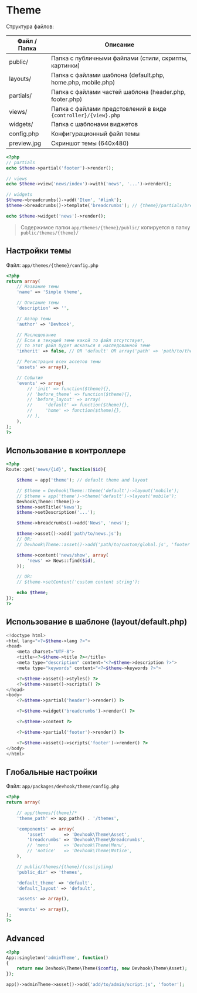 # Theme

Структура файлов:

| Файл / Папка  | Описание                                                       |
| ------------- | -------------------------------------------------------------- |
| public/       | Папка с публичными файлами (стили, скрипты, картинки)          |
| layouts/      | Папка с файлами шаблона (default.php, home.php, mobile.php)    |
| partials/     | Папка с файлами частей шаблона (header.php, footer.php)        |
| views/        | Папка с файлами предстовлений в виде `{controller}/{view}.php` |
| widgets/      | Папка с шаблонами виджетов                                     |
| config.php    | Конфигурационный файл темы                                     |
| preview.jpg   | Скриншот темы (640x480)                                        |

```php
<?php
// partials
echo $theme->partial('footer')->render();

// views
echo $theme->view('news/index')->with('news', '...')->render();

// widgets
$theme->breadcrumbs()->add('Item', '#link');
$theme->breadcrumbs()->template('breadcrumbs'); // {theme}/partials/breadcrumbs

echo $theme->widget('news')->render();
```

> Содержимое папки `app/themes/{theme}/public/` копируется в папку `public/themes/{theme}/`


## Настройки темы

Файл: `app/themes/{theme}/config.php`

```php
<?php
return array(
    // Название темы
    'name' => 'Simple theme',

    // Описание темы
    'description' => '',

    // Автор темы
    'author' => 'Devhook',

    // Наследование
    // Если в текущей теме какой то файл отсутствует,
    // то этот файл будет искаться в наследованной теме
    'inherit' => false, // OR 'default' OR array('path' => 'path/to/theme/root')

    // Регистрация всех ассетов темы
    'assets' => array(),

    // События
    'events' => array(
        // 'init' => function($theme){},
        // 'before_theme' => function($theme){},
        // 'before_layout' => array(
        //     'default' => function($theme){},
        //     'home' => function($theme){},
        // ),
    ),
);
?>
```

## Использование в контроллере

```php
<?php
Route::get('news/{id}', function($id){

    $theme = app('theme'); // default theme and layout

    // $theme = Devhook\Theme::theme('default')->layout('mobile');
    // $theme = app('theme')->theme('default')->layout('mobile');
    Devhook\Theme::theme()->
    $theme->setTitle('News');
    $theme->setDescription('...');

    $theme->breadcrumbs()->add('News', 'news');

    $theme->asset()->add('path/to/news.js');
    // OR:
    // Devhook\Theme::asset()->add('path/to/custom/global.js', 'footer');

    $theme->content('news/show', array(
        'news' => News::find($id),
    ));

    // OR:
    // $theme->setContent('custom content string');

    echo $theme;
});
?>
```

## Использование в шаблоне (layout/default.php)

```php
<!doctype html>
<html lang="<?=$theme->lang ?>">
<head>
    <meta charset="UTF-8">
    <title><?=$theme->title ?></title>
    <meta type="description" content="<?=$theme->description ?>">
    <meta type="keywords" content="<?=$theme->keywords ?>">

    <?=$theme->asset()->styles() ?>
    <?=$theme->asset()->scripts() ?>
</head>
<body>
    <?=$theme->partial('header')->render() ?>

    <?=$theme->widget('breadcrumbs')->render() ?>

    <?=$theme->content ?>

    <?=$theme->partial('footer')->render() ?>

    <?=$theme->asset()->scripts('footer')->render() ?>
</body>
</html>
```



## Глобальные настройки

Файл: `app/packages/devhook/theme/config.php`

```php
<?php
return array(

    // app/themes/{theme}/*
    'theme_path' => app_path() . '/themes',

    'components' => array(
        'asset'       => 'Devhook\Theme\Asset',
        'breadcrumbs' => 'Devhook\Theme\Breadcrumbs',
        // 'menu'     => 'Devhook\Theme\Menu',
        // 'notice'   => 'Devhook\Theme\Notice',
    ),

    // public/themes/{theme}/(css|js|img)
    'public_dir' => 'themes',

    'default_theme' => 'default',
    'default_layout' => 'default',

    'assets' => array(),

    'events' => array(),
);
?>
```


## Advanced

```php
<?php
App::singleton('adminTheme', function()
{
    return new Devhook\Theme\Theme($config, new Devhook\Theme\Asset);
});

app()->adminTheme->asset()->add('add/to/admin/script.js', 'footer');
```
